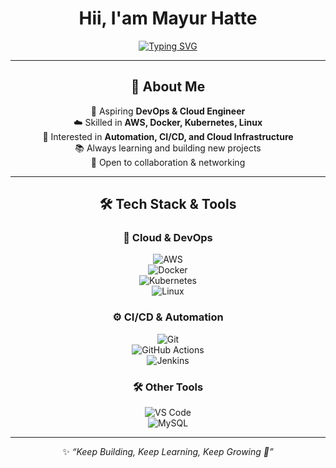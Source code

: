 <div align="center">

# Hii, I'am  Mayur Hatte
  
<!-- Typing SVG Header -->
[![Typing SVG](https://readme-typing-svg.herokuapp.com?font=Fira+Code&pause=1000&color=2E9EF7&center=true&vCenter=true&width=600&lines=👋+Hi+I'm+Mayur+Hatte;🚀+Aspiring+DevOps+%26+Cloud+Engineer;💻+AWS+%7C+Docker+%7C+Kubernetes+%7C+Linux;⚡+Passionate+About+Automation+%26+Cloud;📚+Always+Learning+%26+Improving;🤝+Let’s+Connect+%26+Grow+Together)](https://git.io/typing-svg)

---

## 🌟 About Me  
🎯 Aspiring **DevOps & Cloud Engineer**  
☁️ Skilled in **AWS, Docker, Kubernetes, Linux**  
🔧 Interested in **Automation, CI/CD, and Cloud Infrastructure**  
 📚 Always learning and building new projects  
🤝 Open to collaboration & networking  

---

## 🛠️ Tech Stack & Tools  

### 🚀 Cloud & DevOps  
![AWS](https://img.shields.io/badge/AWS-%23FF9900.svg?logo=amazon-aws&logoColor=white)  
![Docker](https://img.shields.io/badge/Docker-%230db7ed.svg?logo=docker&logoColor=white)  
![Kubernetes](https://img.shields.io/badge/Kubernetes-326ce5.svg?logo=kubernetes&logoColor=white)  
![Linux](https://img.shields.io/badge/Linux-FCC624?logo=linux&logoColor=black)  

### ⚙️ CI/CD & Automation  
![Git](https://img.shields.io/badge/Git-F05032.svg?logo=git&logoColor=white)  
![GitHub Actions](https://img.shields.io/badge/GitHub%20Actions-2088FF.svg?logo=githubactions&logoColor=white)  
![Jenkins](https://img.shields.io/badge/Jenkins-D24939.svg?logo=jenkins&logoColor=white)  

### 🛠️ Other Tools  
![VS Code](https://img.shields.io/badge/VS%20Code-0078d7.svg?logo=visual-studio-code&logoColor=white)  
![MySQL](https://img.shields.io/badge/MySQL-005C84.svg?logo=mysql&logoColor=white)  

---
✨ *“Keep Building, Keep Learning, Keep Growing 🚀”*  
